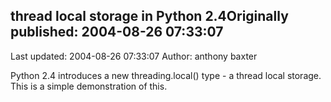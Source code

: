 ## thread local storage in Python 2.4Originally published: 2004-08-26 07:33:07 
Last updated: 2004-08-26 07:33:07 
Author: anthony baxter 
 
Python 2.4 introduces a new threading.local() type - a thread local storage. This is a simple demonstration of this.